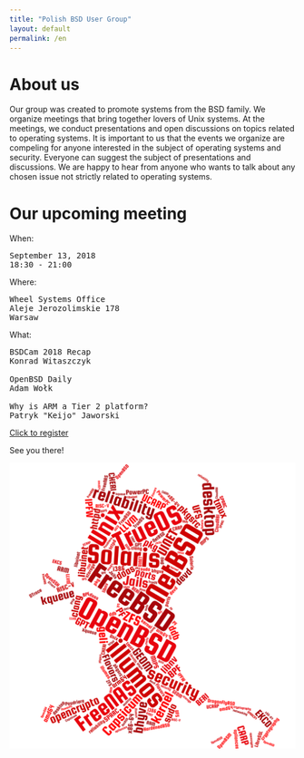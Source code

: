 ```yaml
---
title: "Polish BSD User Group"
layout: default
permalink: /en
---
```

<h1>About us</h1>
<p>Our group was created to promote systems from the BSD family. We organize meetings that bring together lovers of Unix systems. At the meetings, we conduct presentations and open discussions on topics related to operating systems. It is important to us that the events we organize are compeling for anyone interested in the subject of operating systems and security. Everyone can suggest the subject of presentations and discussions. We are happy to hear from anyone who wants to talk about any chosen issue not strictly related to operating systems.</p>

<h1>Our upcoming meeting</h1>

When:
<pre>
September 13, 2018
18:30 - 21:00
</pre>
Where:
<pre>
Wheel Systems Office
Aleje Jerozolimskie 178
Warsaw
</pre>
What:
<pre style="white-space: pre-wrap;">
BSDCam 2018 Recap
Konrad Witaszczyk

OpenBSD Daily
Adam Wołk

Why is ARM a Tier 2 platform?
Patryk "Keijo" Jaworski
</pre>

<a href="https://bit.ly/bsd-pl-5">Click to register</a>

See you there!

![Topics](bsd-words-cloud.png)

